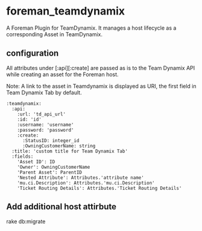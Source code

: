 # foreman_teamdynamix
A Foreman Plugin for TeamDynamix. It manages a host lifecycle as a corresponding Asset in TeamDynamix.

## configuration
All attributes under [:api][:create] are passed as is to the Team Dynamix API while creating an asset for the Foreman host.

Note: A link to the asset in Teamdynamix is displayed as URI, the first field in Team Dynamix Tab by default.

```
:teamdynamix:
  :api:
    :url: 'td_api_url'
    :id: 'id'
    :username: 'username'
    :password: 'password'
    :create:
      :StatusID: integer_id
      :OwningCustomerName: string
  :title: 'custom title for Team Dynamix Tab'
  :fields:
    'Asset ID': ID
    'Owner': OwningCustomerName
    'Parent Asset': ParentID
    'Nested Attribute': Attributes.'attribute name'
    'mu.ci.Description': Attributes.'mu.ci.Description'
    'Ticket Routing Details': Attributes.'Ticket Routing Details'
```

## Add additional host attirbute
rake db:migrate
